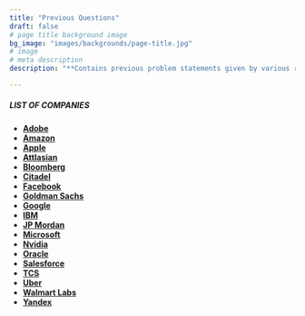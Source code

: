 ```yaml
---
title: "Previous Questions"
draft: false
# page title background image
bg_image: "images/backgrounds/page-title.jpg"
# image
# meta description
description: "**Contains previous problem statements given by various recruitors during their selection process.**"

---
```


##### LIST OF COMPANIES 

* **[Adobe](/committee/questions/adobe/)**
* **[Amazon](/committee/questions/amazon/)**
* **[Apple](/committee/questions/apple/)**
* **[Attlasian](/committee/questions/atlassian/)**
* **[Bloomberg](/committee/questions/bloomberg/)**
* **[Citadel](/committee/questions/citadel/)**
* **[Facebook](/committee/questions/facebook/)**
* **[Goldman Sachs](/committee/questions/goldman-sachs/)**
* **[Google](/committee/questions/google/)**
* **[IBM](https://cdc.vardhaman.org/committee/IBM/)**
* **[JP Mordan](/committee/questions/jp-mordan/)**
* **[Microsoft](/committee/questions/microsoft/)**
* **[Nvidia](/committee/questions/nvidia/)**
* **[Oracle](/committee/questions/oracle/)**
* **[Salesforce](/committee/questions/salesforce/)**
* **[TCS](/committee/questions/tcs/)**
* **[Uber](/committee/questions/tiktok/)**
* **[Walmart Labs](/committee/questions/walmart-labs/)**
* **[Yandex](/committee/questions/yandex/)**
